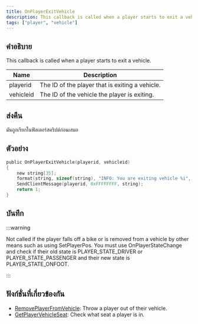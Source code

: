 ```yaml
---
title: OnPlayerExitVehicle
description: This callback is called when a player starts to exit a vehicle.
tags: ["player", "vehicle"]
---
```


## คำอธิบาย

This callback is called when a player starts to exit a vehicle.

| Name      | Description                                     |
| --------- | ----------------------------------------------- |
| playerid  | The ID of the player that is exiting a vehicle. |
| vehicleid | The ID of the vehicle the player is exiting.    |

## ส่งคืน

มันถูกเรียกในฟิลเตอร์สคริปต์ก่อนเสมอ

## ตัวอย่าง

```c
public OnPlayerExitVehicle(playerid, vehicleid)
{
    new string[35];
    format(string, sizeof(string), "INFO: You are exiting vehicle %i", vehicleid);
    SendClientMessage(playerid, 0xFFFFFFFF, string);
    return 1;
}
```

## บันทึก

:::warning

Not called if the player falls off a bike or is removed from a vehicle by other means such as using SetPlayerPos. You must use OnPlayerStateChange and check if their old state is PLAYER_STATE_DRIVER or PLAYER_STATE_PASSENGER and their new state is PLAYER_STATE_ONFOOT.

:::

## ฟังก์ชั่นที่เกี่ยวข้องกัน

- [RemovePlayerFromVehicle](../../scripting/functions/RemovePlayerFromVehicle.md): Throw a player out of their vehicle.
- [GetPlayerVehicleSeat](../../scripting/functions/GetPlayerVehicleSeat.md): Check what seat a player is in.
